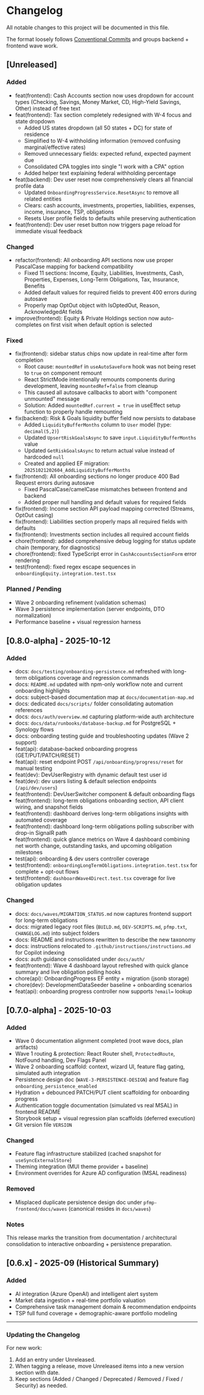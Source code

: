 # Changelog

All notable changes to this project will be documented in this file.

The format loosely follows [Conventional Commits](https://www.conventionalcommits.org/) and groups backend + frontend wave work.

## [Unreleased]

### Added
- feat(frontend): Cash Accounts section now uses dropdown for account types (Checking, Savings, Money Market, CD, High-Yield Savings, Other) instead of free text
- feat(frontend): Tax section completely redesigned with W-4 focus and state dropdown
  - Added US states dropdown (all 50 states + DC) for state of residence
  - Simplified to W-4 withholding information (removed confusing marginal/effective rates)
  - Removed unnecessary fields: expected refund, expected payment due
  - Consolidated CPA toggles into single "I work with a CPA" option
  - Added helper text explaining federal withholding percentage
- feat(backend): Dev user reset now comprehensively clears all financial profile data
  - Updated `OnboardingProgressService.ResetAsync` to remove all related entities
  - Clears: cash accounts, investments, properties, liabilities, expenses, income, insurance, TSP, obligations
  - Resets User profile fields to defaults while preserving authentication
- feat(frontend): Dev user reset button now triggers page reload for immediate visual feedback

### Changed
- refactor(frontend): All onboarding API sections now use proper PascalCase mapping for backend compatibility
  - Fixed 11 sections: Income, Equity, Liabilities, Investments, Cash, Properties, Expenses, Long-Term Obligations, Tax, Insurance, Benefits
  - Added default values for required fields to prevent 400 errors during autosave
  - Properly map OptOut object with IsOptedOut, Reason, AcknowledgedAt fields
- improve(frontend): Equity & Private Holdings section now auto-completes on first visit when default option is selected

### Fixed
- fix(frontend): sidebar status chips now update in real-time after form completion
  - Root cause: `mountedRef` in `useAutoSaveForm` hook was not being reset to `true` on component remount
  - React StrictMode intentionally remounts components during development, leaving `mountedRef=false` from cleanup
  - This caused all autosave callbacks to abort with "component unmounted" message
  - Solution: Added `mountedRef.current = true` in useEffect setup function to properly handle remounting
- fix(backend): Risk & Goals liquidity buffer field now persists to database
  - Added `LiquidityBufferMonths` column to `User` model (type: `decimal(5,2)`)
  - Updated `UpsertRiskGoalsAsync` to save `input.LiquidityBufferMonths` value
  - Updated `GetRiskGoalsAsync` to return actual value instead of hardcoded `null`
  - Created and applied EF migration: `20251021202604_AddLiquidityBufferMonths`
- fix(frontend): All onboarding sections no longer produce 400 Bad Request errors during autosave
  - Fixed PascalCase/camelCase mismatches between frontend and backend
  - Added proper null handling and default values for required fields
- fix(frontend): Income section API payload mapping corrected (Streams, OptOut casing)
- fix(frontend): Liabilities section properly maps all required fields with defaults
- fix(frontend): Investments section includes all required account fields
- chore(frontend): added comprehensive debug logging for status update chain (temporary, for diagnostics)
- chore(frontend): fixed TypeScript error in `CashAccountsSectionForm` error rendering
- test(frontend): fixed regex escape sequences in `onboardingEquity.integration.test.tsx`

### Planned / Pending
- Wave 2 onboarding refinement (validation schemas)
- Wave 3 persistence implementation (server endpoints, DTO normalization)
- Performance baseline + visual regression harness

## [0.8.0-alpha] - 2025-10-12

### Added
- docs: `docs/testing/onboarding-persistence.md` refreshed with long-term obligations coverage and regression commands
- docs: `README.md` updated with npm-only workflow note and current onboarding highlights
- docs: subject-based documentation map at `docs/documentation-map.md`
- docs: dedicated `docs/scripts/` folder consolidating automation references
- docs: `docs/auth/overview.md` capturing platform-wide auth architecture
- docs: `docs/data/runbooks/database-backup.md` for PostgreSQL + Synology flows
- docs: onboarding testing guide and troubleshooting updates (Wave 2 support)
- feat(api): database-backed onboarding progress (GET/PUT/PATCH/RESET)
- feat(api): reset endpoint POST `/api/onboarding/progress/reset` for manual testing
- feat(dev): DevUserRegistry with dynamic default test user id
- feat(dev): dev users listing & default selection endpoints (`/api/dev/users`)
- feat(frontend): DevUserSwitcher component & default onboarding flags
- feat(frontend): long-term obligations onboarding section, API client wiring, and snapshot fields
- feat(frontend): dashboard derives long-term obligations insights with automated coverage
- feat(frontend): dashboard long-term obligations polling subscriber with drop-in SignalR path
- feat(frontend): quick glance metrics on Wave 4 dashboard combining net worth change, outstanding tasks, and upcoming obligation milestones
- test(api): onboarding & dev users controller coverage
- test(frontend): `onboardingLongTermObligations.integration.test.tsx` for complete + opt-out flows
- test(frontend): `dashboardWave4Direct.test.tsx` coverage for live obligation updates

### Changed
- docs: `docs/waves/MIGRATION_STATUS.md` now captures frontend support for long-term obligations
- docs: migrated legacy root files (`BUILD.md`, `DEV-SCRIPTS.md`, `pfmp.txt`, `CHANGELOG.md`) into subject folders
- docs: README and instructions rewritten to describe the new taxonomy
- docs: instructions relocated to `.github/instructions/instructions.md` for Copilot indexing
- docs: auth guidance consolidated under `docs/auth/`
- feat(frontend): Wave 4 dashboard layout refreshed with quick glance summary and live obligation polling hooks
- chore(api): OnboardingProgress EF entity + migration (jsonb storage)
- chore(dev): DevelopmentDataSeeder baseline + onboarding scenarios
- feat(api): onboarding progress controller now supports `?email=` lookup

## [0.7.0-alpha] - 2025-10-03
### Added
- Wave 0 documentation alignment completed (root wave docs, plan artifacts)
- Wave 1 routing & protection: React Router shell, `ProtectedRoute`, NotFound handling, Dev Flags Panel
- Wave 2 onboarding scaffold: context, wizard UI, feature flag gating, simulated auth integration
- Persistence design doc (`WAVE-3-PERSISTENCE-DESIGN`) and feature flag `onboarding_persistence_enabled`
- Hydration + debounced PATCH/PUT client scaffolding for onboarding progress
- Authentication toggle documentation (simulated vs real MSAL) in frontend README
- Storybook setup + visual regression plan scaffolds (deferred execution)
- Git version file `VERSION`

### Changed
- Feature flag infrastructure stabilized (cached snapshot for `useSyncExternalStore`)
- Theming integration (MUI theme provider + baseline)
- Environment overrides for Azure AD configuration (MSAL readiness)

### Removed
- Misplaced duplicate persistence design doc under `pfmp-frontend/docs/waves` (canonical resides in `docs/waves`)

### Notes
This release marks the transition from documentation / architectural consolidation to interactive onboarding + persistence preparation.

## [0.6.x] - 2025-09 (Historical Summary)
### Added
- AI integration (Azure OpenAI) and intelligent alert system
- Market data ingestion + real-time portfolio valuation
- Comprehensive task management domain & recommendation endpoints
- TSP full fund coverage + demographic-aware portfolio modeling

---

### Updating the Changelog
For new work:
1. Add an entry under Unreleased.
2. When tagging a release, move Unreleased items into a new version section with date.
3. Keep sections (Added / Changed / Deprecated / Removed / Fixed / Security) as needed.

